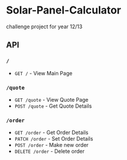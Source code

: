 # Solar-Panel-Calculator
challenge project for year 12/13 

## API

### `/`
* `GET /` - View Main Page

### `/quote`
* `GET /quote` - View Quote Page
* `POST /quote` - Get Quote Details

### `/order`
* `GET /order` - Get Order Details
* `PATCH /order` - Set Order Details
* `POST /order` - Make new order
* `DELETE /order` - Delete order
